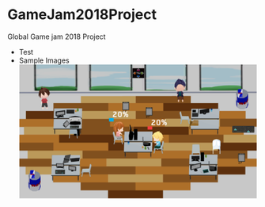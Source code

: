 # GameJam2018Project
Global Game jam 2018 Project
- Test
- Sample Images
![img](screenshots/Game1.png)
